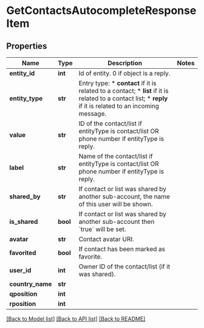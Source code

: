 # GetContactsAutocompleteResponseItem

## Properties
Name | Type | Description | Notes
------------ | ------------- | ------------- | -------------
**entity_id** | **int** | Id of entity. 0 if object is a reply. | 
**entity_type** | **str** | Entry type: * **contact** if it is related to a contact; * **list** if it is related to a contact list; * **reply** if it is related to an incoming message.  | 
**value** | **str** | ID of the contact/list if entityType is contact/list OR phone number if entityType is reply. | 
**label** | **str** | Name of the contact/list if entityType is contact/list OR phone number if entityType is reply. | 
**shared_by** | **str** | If contact or list was shared by another sub-account, the name of this user will be shown. | 
**is_shared** | **bool** | If contact or list was shared by another sub-account then &#x60;true&#x60; will be set. | 
**avatar** | **str** | Contact avatar URI. | 
**favorited** | **bool** | If contact has been marked as favorite. | 
**user_id** | **int** | Owner ID of the contact/list (if it was shared). | 
**country_name** | **str** |  | 
**qposition** | **int** |  | 
**rposition** | **int** |  | 

[[Back to Model list]](../README.md#documentation-for-models) [[Back to API list]](../README.md#documentation-for-api-endpoints) [[Back to README]](../README.md)


